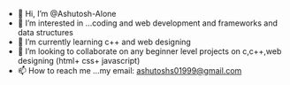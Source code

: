 - 👋 Hi, I’m @Ashutosh-Alone
- 👀 I’m interested in ...coding and web development and frameworks and data structures
- 🌱 I’m currently learning c++ and web designing
- 💞️ I’m looking to collaborate on any beginner level projects on c,c++,web designing (html+ css+ javascript)
- 📫 How to reach me ...my email: ashutoshs01999@gmail.com

<!---
Ashutosh-Alone/Ashutosh-Alone is a ✨ special ✨ repository because its `README.md` (this file) appears on your GitHub profile.
You can click the Preview link to take a look at your changes.
--->
